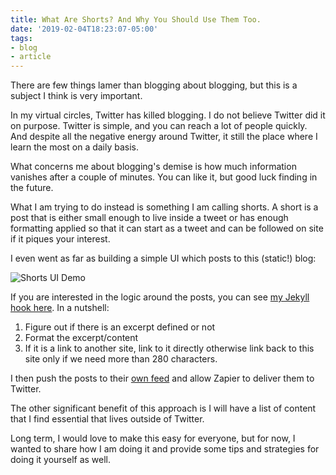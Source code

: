 ```yaml
---
title: What Are Shorts? And Why You Should Use Them Too.
date: '2019-02-04T18:23:07-05:00'
tags:
- blog
- article
---
```


There are few things lamer than blogging about blogging, but this is a subject I think is very important.

In my virtual circles, Twitter has killed blogging. I do not believe Twitter did it on purpose. Twitter is simple, and you can reach a lot of people quickly. And despite all the negative energy around Twitter, it still the place where I learn the most on a daily basis.

What concerns me about blogging's demise is how much information vanishes after a couple of minutes.  You can like it, but good luck finding in the future.

What I am trying to do instead is something I am calling shorts. A short is a post that is either small enough to live inside a tweet or has enough formatting applied so that it can start as a tweet and can be followed on site if it piques your interest.

I even went as far as building a simple UI which posts to this (static!) blog:

![Shorts UI Demo](/assets/images/posts/shorts_ui.png)

If you are interested in the logic around the posts, you can see [my Jekyll hook here](https://github.com/scottwater/blog/blob/master/_plugins/short_feed_hook.rb). In a nutshell:

1. Figure out if there is an excerpt defined or not
1. Format the excerpt/content
1. If it is a link to another site, link to it directly otherwise link back to this site only if we need more than 280 characters.

I then push the posts to their [own feed](http://scottw.com/shortfeed.xml) and allow Zapier to deliver them to Twitter.

The other significant benefit of this approach is I will have a list of content that I find essential that lives outside of Twitter.

Long term, I would love to make this easy for everyone, but for now, I wanted to share how I am doing it and provide some tips and strategies for doing it yourself as well.
